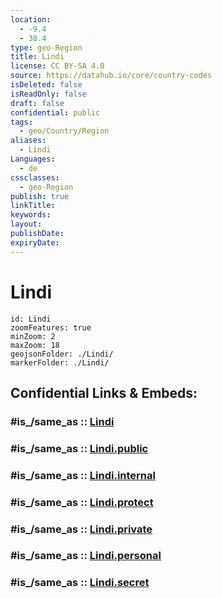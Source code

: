 ```yaml
---
location:
  - -9.4
  - 38.4
type: geo-Region
title: Lindi
license: CC BY-SA 4.0
source: https://datahub.io/core/country-codes
isDeleted: false
isReadOnly: false
draft: false
confidential: public
tags:
  - geo/Country/Region
aliases:
  - Lindi
Languages:
  - de
cssclasses:
  - geo-Region
publish: true
linkTitle:
keywords:
layout:
publishDate:
expiryDate:
---
```


# Lindi

```leaflet
id: Lindi
zoomFeatures: true 
minZoom: 2 
maxZoom: 18
geojsonFolder: ./Lindi/
markerFolder: ./Lindi/
```


## Confidential Links & Embeds: 

### #is_/same_as :: [Lindi](/_Standards/Earth/Continent/Africa/Africa~East/Tanzania/regions~Tanzania/Lindi.md) 

### #is_/same_as :: [Lindi.public](/_public/Earth/Continent/Africa/Africa~East/Tanzania/regions~Tanzania/Lindi.public.md) 

### #is_/same_as :: [Lindi.internal](/_internal/Earth/Continent/Africa/Africa~East/Tanzania/regions~Tanzania/Lindi.internal.md) 

### #is_/same_as :: [Lindi.protect](/_protect/Earth/Continent/Africa/Africa~East/Tanzania/regions~Tanzania/Lindi.protect.md) 

### #is_/same_as :: [Lindi.private](/_private/Earth/Continent/Africa/Africa~East/Tanzania/regions~Tanzania/Lindi.private.md) 

### #is_/same_as :: [Lindi.personal](/_personal/Earth/Continent/Africa/Africa~East/Tanzania/regions~Tanzania/Lindi.personal.md) 

### #is_/same_as :: [Lindi.secret](/_secret/Earth/Continent/Africa/Africa~East/Tanzania/regions~Tanzania/Lindi.secret.md)

